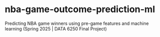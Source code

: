 # nba-game-outcome-prediction-ml
Predicting NBA game winners using pre-game features and machine learning (Spring 2025 | DATA 6250 Final Project)
